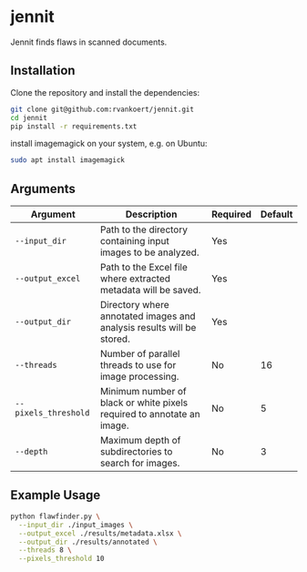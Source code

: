 # jennit

Jennit finds flaws in scanned documents.

## Installation

Clone the repository and install the dependencies:

```bash
git clone git@github.com:rvankoert/jennit.git
cd jennit
pip install -r requirements.txt
```

install imagemagick on your system, e.g. on Ubuntu:

```bash
sudo apt install imagemagick
```

## Arguments

| Argument             | Description                                                                                  | Required | Default |
|----------------------|----------------------------------------------------------------------------------------------|----------|---------|
| `--input_dir`        | Path to the directory containing input images to be analyzed.                                 | Yes      |         |
| `--output_excel`     | Path to the Excel file where extracted metadata will be saved.                               | Yes      |         |
| `--output_dir`       | Directory where annotated images and analysis results will be stored.                        | Yes      |         |
| `--threads`          | Number of parallel threads to use for image processing.                                      | No       | 16      |
| `--pixels_threshold` | Minimum number of black or white pixels required to annotate an image.                       | No       | 5       |
| `--depth`            | Maximum depth of subdirectories to search for images.                                        | No       | 3       |

## Example Usage

```bash
python flawfinder.py \
  --input_dir ./input_images \
  --output_excel ./results/metadata.xlsx \
  --output_dir ./results/annotated \
  --threads 8 \
  --pixels_threshold 10
